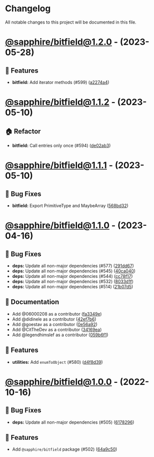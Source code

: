 # Changelog

All notable changes to this project will be documented in this file.

# [@sapphire/bitfield@1.2.0](https://github.com/sapphiredev/utilities/compare/@sapphire/bitfield@1.1.2...@sapphire/bitfield@1.2.0) - (2023-05-28)

## 🚀 Features

- **bitfield:** Add iterator methods (#599) ([a2274a4](https://github.com/sapphiredev/utilities/commit/a2274a4e266524ccdd2a26096bb032466095b05c))

# [@sapphire/bitfield@1.1.2](https://github.com/sapphiredev/utilities/compare/@sapphire/bitfield@1.1.1...@sapphire/bitfield@1.1.2) - (2023-05-10)

## 🏠 Refactor

- **bitfield:** Call entries only once (#594) ([de02ab3](https://github.com/sapphiredev/utilities/commit/de02ab311d8c56fad0b58bf9acdec5a40484ce0d))

# [@sapphire/bitfield@1.1.1](https://github.com/sapphiredev/utilities/compare/@sapphire/bitfield@1.1.0...@sapphire/bitfield@1.1.1) - (2023-05-10)

## 🐛 Bug Fixes

- **bitfield:** Export PrimitiveType and MaybeArray ([568bd32](https://github.com/sapphiredev/utilities/commit/568bd329e1341147dfb7f8a5dabcd9dd604fe535))

# [@sapphire/bitfield@1.1.0](https://github.com/sapphiredev/utilities/compare/@sapphire/bitfield@1.0.0...@sapphire/bitfield@1.1.0) - (2023-04-16)

## 🐛 Bug Fixes

- **deps:** Update all non-major dependencies (#577) ([291dd67](https://github.com/sapphiredev/utilities/commit/291dd6783e57d8f075ce566218ba076ef6c4bbbd))
- **deps:** Update all non-major dependencies (#545) ([40ca040](https://github.com/sapphiredev/utilities/commit/40ca040a21d8a0949682051a3a974538183a400e))
- **deps:** Update all non-major dependencies (#544) ([cc78f17](https://github.com/sapphiredev/utilities/commit/cc78f17390c7f3db08af92bf46a5a70a9c11dd5f))
- **deps:** Update all non-major dependencies (#532) ([8033d1f](https://github.com/sapphiredev/utilities/commit/8033d1ff7a5a1974134c61f424f171cccb2915e1))
- **deps:** Update all non-major dependencies (#514) ([21b07d5](https://github.com/sapphiredev/utilities/commit/21b07d5db529a0d982647a60de98e46f36f1ac93))

## 📝 Documentation

- Add @06000208 as a contributor ([fa3349e](https://github.com/sapphiredev/utilities/commit/fa3349e55ce4ad008785211dec7bf8e2b5d933df))
- Add @didinele as a contributor ([42ef7b6](https://github.com/sapphiredev/utilities/commit/42ef7b656c48fd0e720119db1d622c8bba2791e9))
- Add @goestav as a contributor ([0e56a92](https://github.com/sapphiredev/utilities/commit/0e56a92a4e2d0942bfa207f81a8cb03b32312034))
- Add @CitTheDev as a contributor ([34169ea](https://github.com/sapphiredev/utilities/commit/34169eae1dc0476ccf5a6c4f36e28602a204829e))
- Add @legendhimslef as a contributor ([059b6f1](https://github.com/sapphiredev/utilities/commit/059b6f1ab5362d46d58624d06c1aa39192b0716f))

## 🚀 Features

- **utilities:** Add `enumToObject` (#580) ([d4f8d39](https://github.com/sapphiredev/utilities/commit/d4f8d39eebedf4db9f81927ab339834a422c5334))

# [@sapphire/bitfield@1.0.0](https://github.com/sapphiredev/utilities/tree/@sapphire/bitfield@1.0.0) - (2022-10-16)

## 🐛 Bug Fixes

- **deps:** Update all non-major dependencies (#505) ([6178296](https://github.com/sapphiredev/utilities/commit/617829649e1e4deeee02b14533b5377cd5bc1fb3))

## 🚀 Features

- Add `@sapphire/bitfield` package (#502) ([64a9c50](https://github.com/sapphiredev/utilities/commit/64a9c5031509c7fc8f1b0ceffb2020635dbb3e5a))

